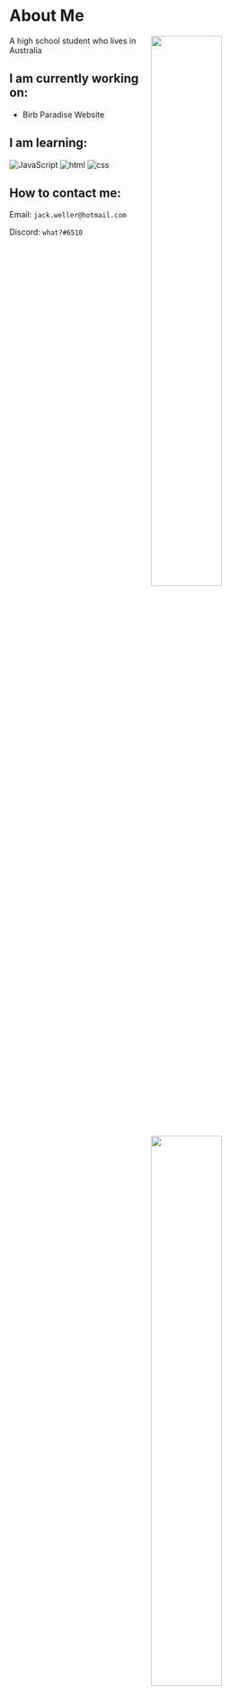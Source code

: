# About Me

<img width="50%" align="right" src="https://github-readme-stats.vercel.app/api?username=What-Question-Mark&include_all_commits=true&show_icons=true&include_all_commits=true&theme=monokai&hide_border=True">
<img width="50%" align="right" src="https://github-readme-stats.vercel.app/api/top-langs/?username=What-Question-Mark&include_all_commits=true&show_icons=true&include_all_commits=true&theme=monokai&hide_border=True&layout=compact">


A high school student who lives in Australia

## I am currently working on:

- Birb Paradise Website

## I am learning:

![JavaScript](https://img.shields.io/badge/-JavaScript-f7df1e?style=flat)
![html](https://img.shields.io/badge/-HTML-e34c26?style=flat)
![css](https://img.shields.io/badge/-CSS-264de4?style=flat)

## How to contact me:

Email: `jack.weller@hotmail.com`

Discord: `what?#6510`
